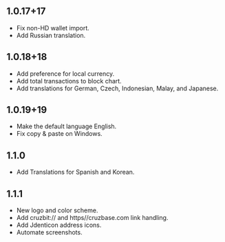 ## 1.0.17+17

- Fix non-HD wallet import.
- Add Russian translation.

## 1.0.18+18

- Add preference for local currency.
- Add total transactions to block chart.
- Add translations for German, Czech, Indonesian, Malay, and Japanese.

## 1.0.19+19

- Make the default language English.
- Fix copy & paste on Windows.

## 1.1.0

- Add Translations for Spanish and Korean.

## 1.1.1

- New logo and color scheme.
- Add cruzbit:// and https//cruzbase.com link handling.
- Add Jdenticon address icons.
- Automate screenshots.

